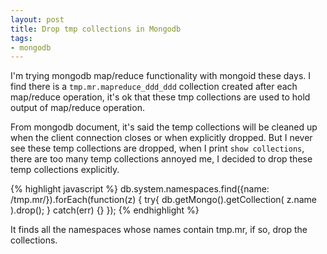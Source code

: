 ```yaml
---
layout: post
title: Drop tmp collections in Mongodb
tags:
- mongodb
---
```

I'm trying mongodb map/reduce functionality with mongoid these days. I find there is a `tmp.mr.mapreduce_ddd_ddd` collection created after each map/reduce operation, it's ok that these tmp collections are used to hold output of map/reduce operation.

From mongodb document, it's said the temp collections will be cleaned up when the client connection closes or when explicitly dropped. But I never see these temp collections are dropped, when I print `show collections`, there are too many temp collections annoyed me, I decided to drop these temp collections explicitly.

{% highlight javascript %}
db.system.namespaces.find({name: /tmp.mr/}).forEach(function(z) {
  try{
    db.getMongo().getCollection( z.name ).drop();
  } catch(err) {}
});
{% endhighlight %}

It finds all the namespaces whose names contain tmp.mr, if so, drop the collections.
